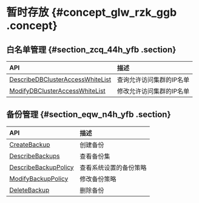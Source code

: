 # 暂时存放 {#concept_glw_rzk_ggb .concept}

## 白名单管理 {#section_zcq_44h_yfb .section}

|API|描述|
|:--|:-|
|[DescribeDBClusterAccessWhiteList](intl.zh-CN/API参考/白名单管理/DescribeDBClusterAccessWhiteList.md#)|查询允许访问集群的IP名单|
|[ModifyDBClusterAccessWhiteList](intl.zh-CN/API参考/白名单管理/ModifyDBClusterAccessWhiteList.md#)|修改允许访问集群的IP名单|

## 备份管理 {#section_eqw_n4h_yfb .section}

|API|描述|
|:--|:-|
|[CreateBackup](intl.zh-CN/API参考/备份管理/CreateBackup.md#)|创建备份|
|[DescribeBackups](intl.zh-CN/API参考/备份管理/DescribeBackups.md#)|查看备份集|
|[DescribeBackupPolicy](intl.zh-CN/API参考/备份管理/DescribeBackupPolicy.md#)|查看系统设置的备份策略|
|[ModifyBackupPolicy](intl.zh-CN/API参考/备份管理/ModifyBackupPolicy.md#)|修改备份策略|
|[DeleteBackup](intl.zh-CN/API参考/备份管理/DeleteBackup.md#)|删除备份|

